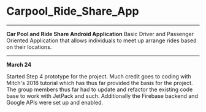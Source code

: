 # Carpool_Ride_Share_App
*********************************************************************************************************************************
**Car Pool and Ride Share Android Application**
Basic Driver and Passenger Oriented Application that allows individuals to meet up arrange rides based on their locations.
*********************************************************************************************************************************

**March 24**

Started Step 4 prototype for the project. Much credit goes to coding with Mitch's 2018 tutorial which has thus far provided the
basis for the project. The group members thus far had to update and refactor the existing code base to work with JetPack and
such. Additionally the Firebase backend and Google APIs were set up and enabled.
